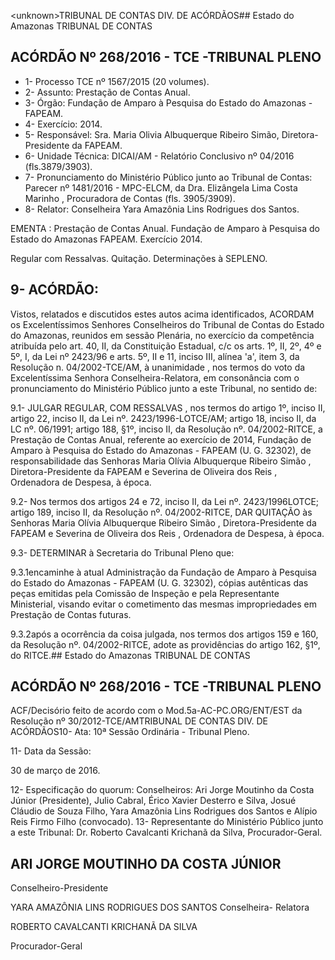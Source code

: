 &lt;unknown&gt;TRIBUNAL DE CONTAS DIV. DE ACÓRDÃOS## Estado do Amazonas TRIBUNAL DE CONTAS

## ACÓRDÃO Nº 268/2016 - TCE -TRIBUNAL PLENO

- 1- Processo TCE nº 1567/2015 (20 volumes).
- 2- Assunto: Prestação de Contas Anual.
- 3- Órgão: Fundação de Amparo à Pesquisa do Estado do Amazonas - FAPEAM.
- 4- Exercício: 2014.
- 5-  Responsável: Sra.  Maria  Olivia  Albuquerque  Ribeiro  Simão,  Diretora-Presidente  da FAPEAM.
- 6- Unidade Técnica: DICAI/AM - Relatório Conclusivo nº 04/2016 (fls.3879/3903).
- 7-  Pronunciamento  do Ministério Público  junto  ao Tribunal  de Contas: Parecer  nº 1481/2016 - MPC-ELCM, da Dra. Elizângela Lima Costa Marinho  , Procuradora de Contas (fls. 3905/3909).
- 8- Relator: Conselheira Yara Amazônia Lins Rodrigues dos Santos.

EMENTA :  Prestação  de  Contas  Anual.  Fundação de Amparo à Pesquisa do Estado do  Amazonas  FAPEAM. Exercício 2014.

Regular com Ressalvas. Quitação.  Determinações à SEPLENO.

## 9- ACÓRDÃO:

Vistos, relatados e discutidos estes autos acima identificados, ACORDAM os Excelentíssimos Senhores Conselheiros do Tribunal de Contas do Estado do Amazonas, reunidos em sessão Plenária, no exercício da competência atribuída pelo art. 40, II, da Constituição Estadual, c/c os arts. 1º, II, 2º, 4º e 5º, I, da Lei nº 2423/96 e arts.  5º,  II  e  11,  inciso  III,  alínea  'a',  item  3,  da  Resolução  n.  04/2002-TCE/AM, à unanimidade , nos termos do voto da Excelentíssima Senhora Conselheira-Relatora, em consonância com  o  pronunciamento  do  Ministério  Público  junto  a  este  Tribunal,  no sentido de:

9.1-  JULGAR REGULAR, COM RESSALVAS ,  nos  termos  do  artigo  1º, inciso II, artigo 22, inciso II, da Lei nº. 2423/1996-LOTCE/AM; artigo 18, inciso II, da LC nº. 06/1991;  artigo  188,  §1º,  inciso  II,  da  Resolução  nº.  04/2002-RITCE,  a  Prestação  de Contas  Anual,  referente  ao  exercício  de  2014,  Fundação  de  Amparo  à  Pesquisa  do Estado do Amazonas - FAPEAM (U. G. 32302), de responsabilidade das Senhoras Maria Olívia  Albuquerque  Ribeiro  Simão , Diretora-Presidente  da  FAPEAM  e Severina  de Oliveira dos Reis , Ordenadora de Despesa, à época.

9.2-  Nos  termos  dos  artigos 24  e  72,  inciso  II,  da  Lei  nº.  2423/1996LOTCE;  artigo  189,  inciso  II,  da  Resolução  nº.  04/2002-RITCE, DAR  QUITAÇÃO às Senhoras Maria Olívia Albuquerque Ribeiro Simão , Diretora-Presidente da FAPEAM e Severina de Oliveira dos Reis , Ordenadora de Despesa, à época.

9.3- DETERMINAR à Secretaria do Tribunal Pleno que:

9.3.1encaminhe  à  atual  Administração  da  Fundação  de  Amparo  à Pesquisa do Estado do Amazonas - FAPEAM (U. G. 32302), cópias autênticas das peças emitidas pela Comissão de Inspeção e pela Representante  Ministerial,  visando evitar o cometimento das mesmas impropriedades em Prestação de Contas futuras.

9.3.2após a ocorrência da coisa julgada,  nos termos dos artigos 159 e 160,  da  Resolução  nº.  04/2002-RITCE,  adote  as  providências  do  artigo  162,  §1º,  do RITCE.## Estado do Amazonas TRIBUNAL DE CONTAS

## ACÓRDÃO Nº 268/2016 - TCE -TRIBUNAL PLENO

ACF/Decisório feito de acordo com o Mod.5a-AC-PC.ORG/ENT/EST da Resolução nº 30/2012-TCE/AMTRIBUNAL DE CONTAS DIV. DE ACÓRDÃOS10- Ata: 10ª Sessão Ordinária - Tribunal Pleno.

11- Data da Sessão:

30 de março de 2016.

12-  Especificação  do  quorum: Conselheiros:  Ari  Jorge  Moutinho  da  Costa  Júnior (Presidente), Julio Cabral, Érico Xavier Desterro e Silva, Josué Cláudio de Souza Filho, Yara Amazônia Lins Rodrigues dos Santos e Alípio Reis Firmo Filho (convocado). 13- Representante do Ministério Público junto a este Tribunal: Dr. Roberto Cavalcanti Krichanã da Silva, Procurador-Geral.

## ARI JORGE MOUTINHO DA COSTA JÚNIOR

Conselheiro-Presidente

YARA AMAZÔNIA LINS RODRIGUES DOS SANTOS Conselheira- Relatora

ROBERTO CAVALCANTI KRICHANÃ DA SILVA

Procurador-Geral